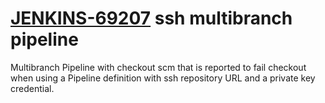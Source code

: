 # [JENKINS-69207](https://issues.jenkins.io/browse/JENKINS-69207) ssh multibranch pipeline

Multibranch Pipeline with checkout scm that is reported to fail checkout when using a Pipeline definition with ssh repository URL and a private key credential.
